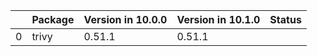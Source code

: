 <!-- markdown-link-check-disable -->

|    | Package   | Version in 10.0.0   | Version in 10.1.0   | Status   |
|---:|:----------|:--------------------|:--------------------|:---------|
|  0 | trivy     | 0.51.1              | 0.51.1              |          |